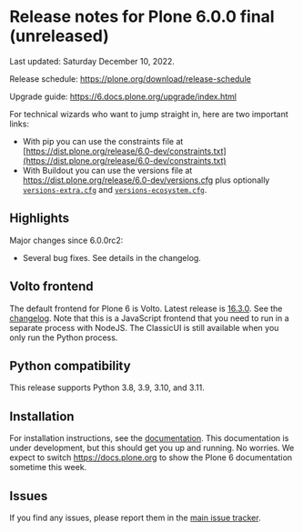 # Release notes for Plone 6.0.0 final (unreleased)

Last updated: Saturday December 10, 2022.

Release schedule: https://plone.org/download/release-schedule

Upgrade guide: https://6.docs.plone.org/upgrade/index.html

For technical wizards who want to jump straight in, here are two important links:

* With pip you can use the constraints file at [https://dist.plone.org/release/6.0-dev/constraints.txt](https://dist.plone.org/release/6.0-dev/constraints.txt)
* With Buildout you can use the versions file at https://dist.plone.org/release/6.0-dev/versions.cfg plus optionally [`versions-extra.cfg`](https://dist.plone.org/release/6.0-dev/versions-extra.cfg) and [`versions-ecosystem.cfg`](https://dist.plone.org/release/6.0-dev/versions-ecosystem.cfg).


## Highlights

Major changes since 6.0.0rc2:

* Several bug fixes.  See details in the changelog.


## Volto frontend

The default frontend for Plone 6 is Volto. Latest release is [16.3.0](https://www.npmjs.com/package/@plone/volto/v/16.3.0).  See the [changelog](https://github.com/plone/volto/blob/16.3.0/CHANGELOG.md).
Note that this is a JavaScript frontend that you need to run in a separate process with NodeJS.
The ClassicUI is still available when you only run the Python process.


## Python compatibility

This release supports Python 3.8, 3.9, 3.10, and 3.11.


## Installation

For installation instructions, see the [documentation](https://6.dev-docs.plone.org/install/index.html).
This documentation is under development, but this should get you up and running.  No worries.
We expect to switch https://docs.plone.org to show the Plone 6 documentation sometime this week.


## Issues

If you find any issues, please report them in the [main issue tracker](https://github.com/plone/Products.CMFPlone/issues).

